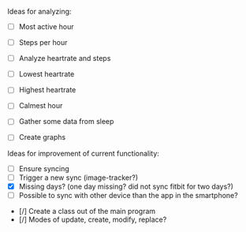 Ideas for analyzing:
- [ ] Most active hour
- [ ] Steps per hour
- [ ] Analyze heartrate and steps

- [ ] Lowest heartrate
- [ ] Highest heartrate
- [ ] Calmest hour
 
- [ ] Gather some data from sleep

- [ ] Create graphs

Ideas for improvement of current functionality:

- [ ] Ensure syncing
- [ ] Trigger a new sync (image-tracker?)
- [x] Missing days? (one day missing? did not sync fitbit for two days?)
- [ ] Possible to sync with other device than the app in the smartphone?
- [/] Create a class out of the main program
- [/] Modes of update, create, modify, replace?
